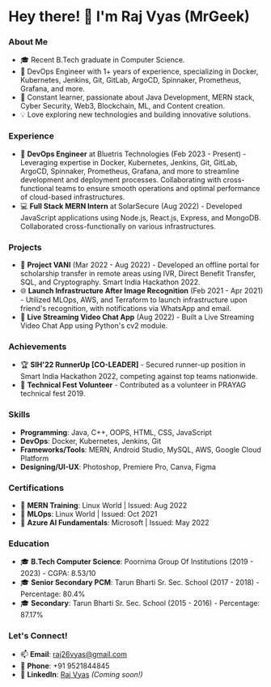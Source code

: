 # Hey there! 👋 I'm Raj Vyas (MrGeek)

### About Me
- 🎓 Recent B.Tech graduate in Computer Science.
- 💼 DevOps Engineer with 1+ years of experience, specializing in Docker, Kubernetes, Jenkins, Git, GitLab, ArgoCD, Spinnaker, Prometheus, Grafana, and more.
- 🌱 Constant learner, passionate about Java Development, MERN stack, Cyber Security, Web3, Blockchain, ML, and Content creation.
- 💡 Love exploring new technologies and building innovative solutions.

### Experience
- 💼 **DevOps Engineer** at Bluetris Technologies (Feb 2023 - Present) - Leveraging expertise in Docker, Kubernetes, Jenkins, Git, GitLab, ArgoCD, Spinnaker, Prometheus, Grafana, and more to streamline development and deployment processes. Collaborating with cross-functional teams to ensure smooth operations and optimal performance of cloud-based infrastructures.
- 💻 **Full Stack MERN Intern** at SolarSecure (Aug 2022) - Developed JavaScript applications using Node.js, React.js, Express, and MongoDB. Collaborated cross-functionally on various infrastructures.

### Projects
- 🚀 **Project VANI** (Mar 2022 - Aug 2022) - Developed an offline portal for scholarship transfer in remote areas using IVR, Direct Benefit Transfer, SQL, and Cryptography. Smart India Hackathon 2022.
- 🌐 **Launch Infrastructure After Image Recognition** (Feb 2021 - Apr 2021) - Utilized MLOps, AWS, and Terraform to launch infrastructure upon friend's recognition, with notifications via WhatsApp and email.
- 🎥 **Live Streaming Video Chat App** (Aug 2022) - Built a Live Streaming Video Chat App using Python's cv2 module.

### Achievements
- 🏆 **SIH'22 RunnerUp [CO-LEADER]** - Secured runner-up position in Smart India Hackathon 2022, competing against top teams nationwide.
- 🎪 **Technical Fest Volunteer** - Contributed as a volunteer in PRAYAG technical fest 2019.

### Skills
- **Programming**: Java, C++, OOPS, HTML, CSS, JavaScript
- **DevOps**: Docker, Kubernetes, Jenkins, Git
- **Frameworks/Tools**: MERN, Android Studio, MySQL, AWS, Google Cloud Platform
- **Designing/UI-UX**: Photoshop, Premiere Pro, Canva, Figma

### Certifications
- 📜 **MERN Training**: Linux World | Issued: Aug 2022
- 📜 **MLOps**: Linux World | Issued: Oct 2021
- 📜 **Azure AI Fundamentals**: Microsoft | Issued: May 2022

### Education
- 🎓 **B.Tech Computer Science**: Poornima Group Of Institutions (2019 - 2023) - CGPA: 8.53/10
- 🎓 **Senior Secondary PCM**: Tarun Bharti Sr. Sec. School (2017 - 2018) - Percentage: 80.4%
- 🎓 **Secondary**: Tarun Bharti Sr. Sec. School (2015 - 2016) - Percentage: 87.17%

### Let's Connect!
- 📫 **Email**: raj26vyas@gmail.com
- 📱 **Phone**: +91 9521844845
- 💼 **LinkedIn**: [Raj Vyas](#) *(Coming soon!)*


<!---
rvrajvyas/rvrajvyas is a ✨ special ✨ repository because its `README.md` (this file) appears on your GitHub profile.
You can click the Preview link to take a look at your changes.
--->
